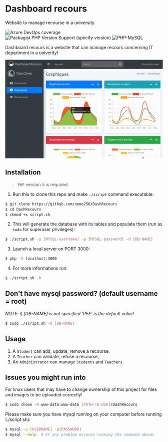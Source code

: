 # Dashboard recours

Website to manage recourse in a university

![Azure DevOps coverage](https://img.shields.io/azure-devops/coverage/swellaby/opensource/12)
![Packagist PHP Version Support (specify version)](https://img.shields.io/packagist/php-v/symfony/symfony/v2.1.4)
![PHP-MySQL](https://img.shields.io/badge/php--mysql-required-yellow)

Dashboard recours is a website that can manage recours concerning IT department in a univerity!

![demo](./Plugins/demo.gif)

## Installation

> `PHP` version 5 is required
1. Run this to clone this repo and make `./script` command executable:
```bash
$ git clone https://github.com/nemo256/DashRecours
$ cd DashRecours
$ chmod +x script.sh
```
2. This will generate the database with its tables and populate them (run as `sudo` for superuser privileges):
```bash
$ ./script.sh -u [MYSQL-username] -p [MYSQL-password] -d [DB-NAME]
```
3. Launch a local server on PORT 3000: 
```bash
$ php -S localhost:3000
```
4. For more informations run:
```bash
$ ./script.sh -h
```

## Don't have mysql password? (default username = root)

*_NOTE: if [DB-NAME] is not specified 'PFE' is the default value!_*
```bash
$ sudo ./script.sh -d [DB-NAME]
```

## Usage

1. A `Student` can add, update, remove a recourse.
2. A `Teacher` can validate, refuse a recourse,
3. An `Administrator` can manage `Students` and `Teachers`.

## Issues you might run into

For linux users that may have to change ownership of this project for files and images to be uploaded correctly!
```bash
$ sudo chown -R www-data:www-data [PATH-TO-DIR]/DashRecours
```

Please make sure you have mysql running on your computer before running (./script.sh):
```bash
$ mysql -u [USERNAME] -p[PASSWORD]
$ mysql --help  # If any problem occures running the command above.
```
